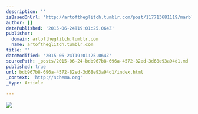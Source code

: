 ```yaml
---
description: ''
isBasedOnUrl: 'http://artoftheglitch.tumblr.com/post/117713681119/marble-7-2015'
author: []
datePublished: '2015-06-24T19:01:25.064Z'
publisher:
  domain: artoftheglitch.tumblr.com
  name: artoftheglitch.tumblr.com
title: ''
dateModified: '2015-06-24T19:01:25.064Z'
sourcePath: _posts/2015-06-24-bdb967b8-696a-4572-82ed-3d68e93a94d1.md
published: true
url: bdb967b8-696a-4572-82ed-3d68e93a94d1/index.html
_context: 'http://schema.org'
_type: Article

---
```

![](http://33.media.tumblr.com/cfc55fe13cbc928dfbfca1c5ddeded5a/tumblr_nnl5a8WmUU1slaspwo1_500.gif)